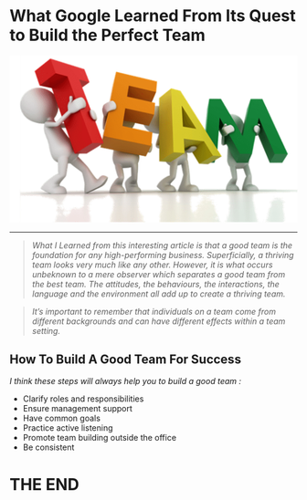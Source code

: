 # What Google Learned From Its Quest to Build the Perfect Team

![Team](images/team.png)

__________________________________________


> *What I Learned from this interesting article is that a good team is the foundation for any high-performing business. Superficially, a thriving team looks very much like any other. However, it is what occurs unbeknown to a mere observer which separates a good team from the best team. The attitudes, the behaviours, the interactions, the language and the environment all add up to create a thriving team.*

 > *It’s important to remember that individuals on a team come from different backgrounds and can have different effects within a team setting.*



## How To Build A Good Team For Success

*I think these steps will always help you to build a good team :*

- Clarify roles and responsibilities
- Ensure management support
- Have common goals
- Practice active listening
- Promote team building outside the office
- Be consistent

# THE END